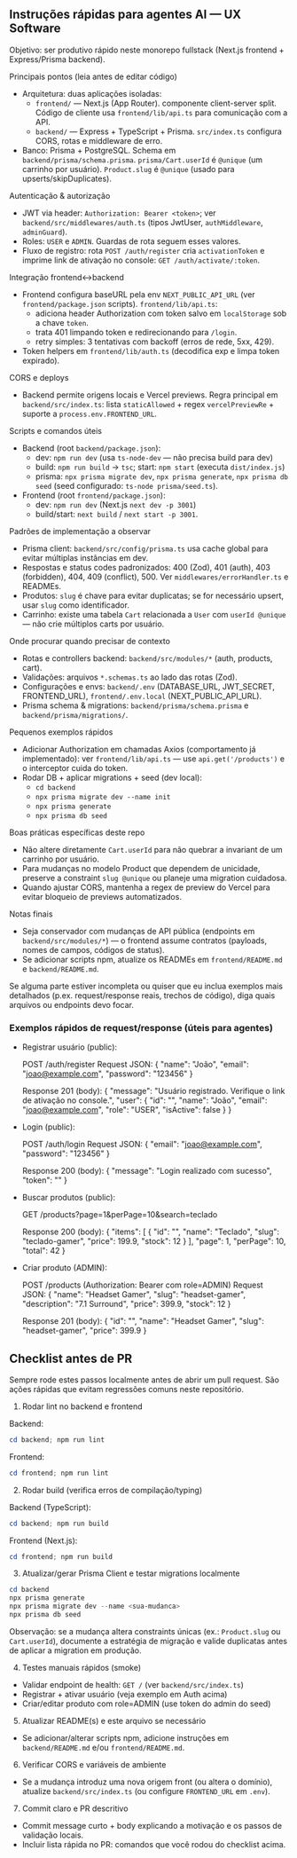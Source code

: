 ## Instruções rápidas para agentes AI — UX Software

Objetivo: ser produtivo rápido neste monorepo fullstack (Next.js frontend + Express/Prisma backend).

Principais pontos (leia antes de editar código)
- Arquitetura: duas aplicações isoladas:
  - `frontend/` — Next.js (App Router). componente client-server split. Código de cliente usa `frontend/lib/api.ts` para comunicação com a API.
  - `backend/` — Express + TypeScript + Prisma. `src/index.ts` configura CORS, rotas e middleware de erro.
- Banco: Prisma + PostgreSQL. Schema em `backend/prisma/schema.prisma`. `prisma/Cart.userId` é `@unique` (um carrinho por usuário). `Product.slug` é `@unique` (usado para upserts/skipDuplicates).

Autenticação & autorização
- JWT via header: `Authorization: Bearer <token>`; ver `backend/src/middlewares/auth.ts` (tipos JwtUser, `authMiddleware`, `adminGuard`).
- Roles: `USER` e `ADMIN`. Guardas de rota seguem esses valores.
- Fluxo de registro: rota `POST /auth/register` cria `activationToken` e imprime link de ativação no console: `GET /auth/activate/:token`.

Integração frontend↔backend
- Frontend configura baseURL pela env `NEXT_PUBLIC_API_URL` (ver `frontend/package.json` scripts). `frontend/lib/api.ts`:
  - adiciona header Authorization com token salvo em `localStorage` sob a chave `token`.
  - trata 401 limpando token e redirecionando para `/login`.
  - retry simples: 3 tentativas com backoff (erros de rede, 5xx, 429).
- Token helpers em `frontend/lib/auth.ts` (decodifica exp e limpa token expirado).

CORS e deploys
- Backend permite origens locais e Vercel previews. Regra principal em `backend/src/index.ts`: lista `staticAllowed` + regex `vercelPreviewRe` + suporte a `process.env.FRONTEND_URL`.

Scripts e comandos úteis
- Backend (root `backend/package.json`):
  - dev: `npm run dev` (usa `ts-node-dev` — não precisa build para dev)
  - build: `npm run build` → `tsc`; start: `npm start` (executa `dist/index.js`)
  - prisma: `npx prisma migrate dev`, `npx prisma generate`, `npx prisma db seed` (seed configurado: `ts-node prisma/seed.ts`).
- Frontend (root `frontend/package.json`):
  - dev: `npm run dev` (Next.js `next dev -p 3001`)
  - build/start: `next build` / `next start -p 3001`.

Padrões de implementação a observar
- Prisma client: `backend/src/config/prisma.ts` usa cache global para evitar múltiplas instâncias em dev.
- Respostas e status codes padronizados: 400 (Zod), 401 (auth), 403 (forbidden), 404, 409 (conflict), 500. Ver `middlewares/errorHandler.ts` e READMEs.
- Produtos: `slug` é chave para evitar duplicatas; se for necessário upsert, usar `slug` como identificador.
- Carrinho: existe uma tabela `Cart` relacionada a `User` com `userId @unique` — não crie múltiplos carts por usuário.

Onde procurar quando precisar de contexto
- Rotas e controllers backend: `backend/src/modules/*` (auth, products, cart).
- Validações: arquivos `*.schemas.ts` ao lado das rotas (Zod).
- Configurações e envs: `backend/.env` (DATABASE_URL, JWT_SECRET, FRONTEND_URL), `frontend/.env.local` (NEXT_PUBLIC_API_URL).
- Prisma schema & migrations: `backend/prisma/schema.prisma` e `backend/prisma/migrations/`.

Pequenos exemplos rápidos
- Adicionar Authorization em chamadas Axios (comportamento já implementado): ver `frontend/lib/api.ts` — use `api.get('/products')` e o interceptor cuida do token.
- Rodar DB + aplicar migrations + seed (dev local):
  - `cd backend` 
  - `npx prisma migrate dev --name init`
  - `npx prisma generate`
  - `npx prisma db seed`

Boas práticas específicas deste repo
- Não altere diretamente `Cart.userId` para não quebrar a invariant de um carrinho por usuário.
- Para mudanças no modelo Product que dependem de unicidade, preserve a constraint `slug @unique` ou planeje uma migration cuidadosa.
- Quando ajustar CORS, mantenha a regex de preview do Vercel para evitar bloqueio de previews automatizados.

Notas finais
- Seja conservador com mudanças de API pública (endpoints em `backend/src/modules/*`) — o frontend assume contratos (payloads, nomes de campos, códigos de status).
- Se adicionar scripts npm, atualize os READMEs em `frontend/README.md` e `backend/README.md`.

Se alguma parte estiver incompleta ou quiser que eu inclua exemplos mais detalhados (p.ex. request/response reais, trechos de código), diga quais arquivos ou endpoints devo focar.

### Exemplos rápidos de request/response (úteis para agentes)

- Registrar usuário (public):

  POST /auth/register
  Request JSON:
  {
    "name": "João",
    "email": "joao@example.com",
    "password": "123456"
  }

  Response 201 (body):
  {
    "message": "Usuário registrado. Verifique o link de ativação no console.",
    "user": { "id": "<uuid>", "name": "João", "email": "joao@example.com", "role": "USER", "isActive": false }
  }

- Login (public):

  POST /auth/login
  Request JSON:
  { "email": "joao@example.com", "password": "123456" }

  Response 200 (body):
  { "message": "Login realizado com sucesso", "token": "<jwt>" }

- Buscar produtos (public):

  GET /products?page=1&perPage=10&search=teclado

  Response 200 (body):
  {
    "items": [ { "id": "<uuid>", "name": "Teclado", "slug": "teclado-gamer", "price": 199.9, "stock": 12 } ],
    "page": 1,
    "perPage": 10,
    "total": 42
  }

- Criar produto (ADMIN):

  POST /products  (Authorization: Bearer <token> com role=ADMIN)
  Request JSON:
  {
    "name": "Headset Gamer",
    "slug": "headset-gamer",
    "description": "7.1 Surround",
    "price": 399.9,
    "stock": 12
  }

  Response 201 (body):
  { "id": "<uuid>", "name": "Headset Gamer", "slug": "headset-gamer", "price": 399.9 }

## Checklist antes de PR
Sempre rode estes passos localmente antes de abrir um pull request. São ações rápidas que evitam regressões comuns neste repositório.

1. Rodar lint no backend e frontend

  Backend:

  ```powershell
  cd backend; npm run lint
  ```

  Frontend:

  ```powershell
  cd frontend; npm run lint
  ```

2. Rodar build (verifica erros de compilação/typing)

  Backend (TypeScript):

  ```powershell
  cd backend; npm run build
  ```

  Frontend (Next.js):

  ```powershell
  cd frontend; npm run build
  ```

3. Atualizar/gerar Prisma Client e testar migrations localmente

  ```powershell
  cd backend
  npx prisma generate
  npx prisma migrate dev --name <sua-mudanca>
  npx prisma db seed
  ```

  Observação: se a mudança altera constraints únicas (ex.: `Product.slug` ou `Cart.userId`), documente a estratégia de migração e valide duplicatas antes de aplicar a migration em produção.

4. Testes manuais rápidos (smoke)

  - Validar endpoint de health: `GET /` (ver `backend/src/index.ts`)
  - Registrar + ativar usuário (veja exemplo em Auth acima)
  - Criar/editar produto com role=ADMIN (use token do admin do seed)

5. Atualizar README(s) e este arquivo se necessário

  - Se adicionar/alterar scripts npm, adicione instruções em `backend/README.md` e/ou `frontend/README.md`.

6. Verificar CORS e variáveis de ambiente

  - Se a mudança introduz uma nova origem front (ou altera o domínio), atualize `backend/src/index.ts` (ou configure `FRONTEND_URL` em `.env`).

7. Commit claro e PR descritivo

  - Commit message curto + body explicando a motivação e os passos de validação locais.
  - Incluir lista rápida no PR: comandos que você rodou do checklist acima.

